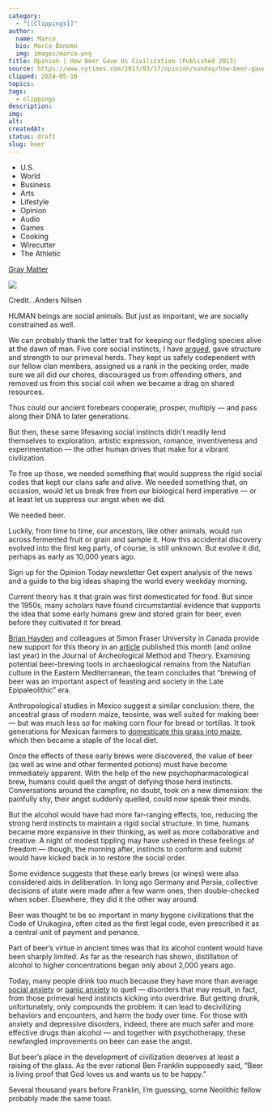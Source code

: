 ```yaml
---
category:
  - "[[Clippings]]"
author:
  name: Marco
  bio: Marco Bonomo
  img: images/marco.png
title: Opinion | How Beer Gave Us Civilization (Published 2013)
source: https://www.nytimes.com/2013/03/17/opinion/sunday/how-beer-gave-us-civilization.html
clipped: 2024-05-16
topics: 
tags:
  - clippings
description: 
img: 
alt: 
createdAt: 
status: draft
slug: beer
---
```


-   U.S.
-   World
-   Business
-   Arts
-   Lifestyle
-   Opinion
-   Audio
-   Games
-   Cooking
-   Wirecutter
-   The Athletic

[Gray Matter](https://www.nytimes.com/column/gray-matter "Gray Matter")

![](https://static01.nyt.com/images/2013/03/17/opinion/17gray-img/17gray-img-articleLarge.jpg?quality=75&auto=webp&disable=upscale)

Credit...Anders Nilsen

HUMAN beings are social animals. But just as important, we are socially constrained as well.

We can probably thank the latter trait for keeping our fledgling species alive at the dawn of man. Five core social instincts, I have [argued](http://www.amazon.com/Angst-Depression-Jeffrey-P-Kahn/dp/0199796440), gave structure and strength to our primeval herds. They kept us safely codependent with our fellow clan members, assigned us a rank in the pecking order, made sure we all did our chores, discouraged us from offending others, and removed us from this social coil when we became a drag on shared resources.

Thus could our ancient forebears cooperate, prosper, multiply — and pass along their DNA to later generations.

But then, these same lifesaving social instincts didn’t readily lend themselves to exploration, artistic expression, romance, inventiveness and experimentation — the other human drives that make for a vibrant civilization.

To free up those, we needed something that would suppress the rigid social codes that kept our clans safe and alive. We needed something that, on occasion, would let us break free from our biological herd imperative — or at least let us suppress our angst when we did.

We needed beer.

Luckily, from time to time, our ancestors, like other animals, would run across fermented fruit or grain and sample it. How this accidental discovery evolved into the first keg party, of course, is still unknown. But evolve it did, perhaps as early as 10,000 years ago.

Sign up for the Opinion Today newsletter Get expert analysis of the news and a guide to the big ideas shaping the world every weekday morning.

Current theory has it that grain was first domesticated for food. But since the 1950s, many scholars have found circumstantial evidence that supports the idea that some early humans grew and stored grain for beer, even before they cultivated it for bread.

[Brian Hayden](http://www.sfu.ca/archaeology-old/dept/fac_bio/hayden/) and colleagues at Simon Fraser University in Canada provide new support for this theory in an [article](http://link.springer.com/article/10.1007/s10816-011-9127-y) published this month (and online last year) in the Journal of Archeological Method and Theory. Examining potential beer-brewing tools in archaeological remains from the Natufian culture in the Eastern Mediterranean, the team concludes that “brewing of beer was an important aspect of feasting and society in the Late Epipaleolithic” era.

Anthropological studies in Mexico suggest a similar conclusion: there, the ancestral grass of modern maize, teosinte, was well suited for making beer — but was much less so for making corn flour for bread or tortillas. It took generations for Mexican farmers to [domesticate this grass into maize](http://learn.genetics.utah.edu/content/variation/corn/), which then became a staple of the local diet.

Once the effects of these early brews were discovered, the value of beer (as well as wine and other fermented potions) must have become immediately apparent. With the help of the new psychopharmacological brew, humans could quell the angst of defying those herd instincts. Conversations around the campfire, no doubt, took on a new dimension: the painfully shy, their angst suddenly quelled, could now speak their minds.

But the alcohol would have had more far-ranging effects, too, reducing the strong herd instincts to maintain a rigid social structure. In time, humans became more expansive in their thinking, as well as more collaborative and creative. A night of modest tippling may have ushered in these feelings of freedom — though, the morning after, instincts to conform and submit would have kicked back in to restore the social order.

Some evidence suggests that these early brews (or wines) were also considered aids in deliberation. In long ago Germany and Persia, collective decisions of state were made after a few warm ones, then double-checked when sober. Elsewhere, they did it the other way around.

Beer was thought to be so important in many bygone civilizations that the Code of Urukagina, often cited as the first legal code, even prescribed it as a central unit of payment and penance.

Part of beer’s virtue in ancient times was that its alcohol content would have been sharply limited. As far as the research has shown, distillation of alcohol to higher concentrations began only about 2,000 years ago.

Today, many people drink too much because they have more than average [social anxiety](http://www.ncbi.nlm.nih.gov/pubmed/18781667) or [panic anxiety](http://www.ncbi.nlm.nih.gov/pubmed/21334007) to quell — disorders that may result, in fact, from those primeval herd instincts kicking into overdrive. But getting drunk, unfortunately, only compounds the problem: it can lead to decivilizing behaviors and encounters, and harm the body over time. For those with anxiety and depressive disorders, indeed, there are much safer and more effective drugs than alcohol — and together with psychotherapy, these newfangled improvements on beer can ease the angst.

But beer’s place in the development of civilization deserves at least a raising of the glass. As the ever rational Ben Franklin supposedly said, “Beer is living proof that God loves us and wants us to be happy.”

Several thousand years before Franklin, I’m guessing, some Neolithic fellow probably made the same toast.